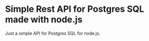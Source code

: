 # Simple Rest API for Postgres SQL made with node.js

Just a simple API for Postgres SQL for node.js. 
